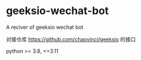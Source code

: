 # geeksio-wechat-bot
A reciver of geeksio wechat bot


对接仓库 https://github.com/chaovinci/geeksio 的接口


python >= 3.8, <=3.11